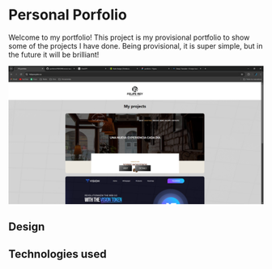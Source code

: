 # Personal Porfolio 

Welcome to my portfolio! 
This project is my provisional portfolio to show some of the projects I have done. Being provisional, it is super simple, but in the future it will be brilliant!

![Captura del proyecto](https://github.com/felipereyr/portfolioS/blob/master/FR%20portfolio%20-%20Google%20Chrome%2029_07_2024%2018_28_16.png)

## Design
## Technologies used
